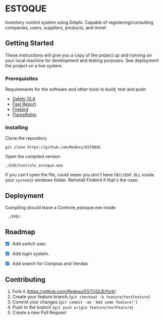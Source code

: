 # ESTOQUE
 Inventory control system using Delphi. Capable of registering/consulting
 companies, users, suppliers, products, and more!



## Getting Started


These instructions will give you a copy of the project up and running on
your local machine for development and testing purposes. See deployment 
the project on a live system.


### Prerequisites

Requirements for the software and other tools to build, test and push
- [Delphi 10.4](https://www.embarcadero.com/br/products/delphi/starter)
- [Fast Report](https://www.fast-report.com/en/)
- [Firebird](https://firebirdsql.org/)
- [FlameRobin](http://www.flamerobin.org/)


### Installing

Clone the repository

    git clone https://github.com/Redesu/ESTOQUE


Open the compiled version

    ./EXE/Controle_estoque.exe

If you can't open the file, could mean you don't have `FBCLIENT.DLL` inside your `system32` windows folder.
Reinstall Firebird if that's the case.

 
## Deployment

Compiling should leave a Controle_estoque.exe inside

     ./EXE/


## Roadmap

- [X] Add switch user.
- [X] Add login system.
- [X] Add search for Compras and Vendas


## Contributing

1. Fork it (<https://github.com/Redesu/ESTOQUE/fork>)
2. Create your feature branch (`git checkout -b feature/testFeature`)
3. Commit your changes (`git commit -am 'Add some feature!'`)
4. Push to the branch (`git push origin feature/testFeature`)
5. Create a new Pull Request